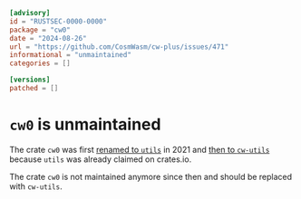 ```toml
[advisory]
id = "RUSTSEC-0000-0000"
package = "cw0"
date = "2024-08-26"
url = "https://github.com/CosmWasm/cw-plus/issues/471"
informational = "unmaintained"
categories = []

[versions]
patched = []
```

# `cw0` is unmaintained

The crate `cw0` was first [renamed to `utils`](https://github.com/CosmWasm/cw-plus/pull/508) in 2021 and [then to `cw-utils`](https://github.com/CosmWasm/cw-plus/pull/598) because `utils` was already claimed on crates.io.

The crate `cw0` is not maintained anymore since then and should be replaced with `cw-utils`.
